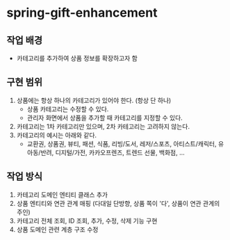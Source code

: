 # spring-gift-enhancement

## 작업 배경

- 카테고리를 추가하여 상품 정보를 확장하고자 함

## 구현 범위

1. 상품에는 항상 하나의 카테고리가 있어야 한다. (항상 단 하나)
    - 상품 카테고리는 수정할 수 있다.
    - 관리자 화면에서 상품을 추가할 때 카테고리를 지정할 수 있다.
2. 카테고리는 1차 카테고리만 있으며, 2차 카테고리는 고려하지 않는다.
3. 카테고리의 예시는 아래와 같다.
    - 교환권, 상품권, 뷰티, 패션, 식품, 리빙/도서, 레저/스포츠, 아티스트/캐릭터, 유아동/반려, 디지털/가전, 카카오프렌즈, 트렌드 선물, 백화점, ...

## 작업 방식

1. 카테고리 도메인 엔티티 클래스 추가
2. 상품 엔티티와 연관 관계 매핑 (다대일 단방향, 상품 쪽이 '다', 상품이 연관 관계의 주인)
3. 카테고리 전체 조회, ID 조회, 추가, 수정, 삭제 기능 구현
4. 상품 도메인 관련 계층 구조 수정
